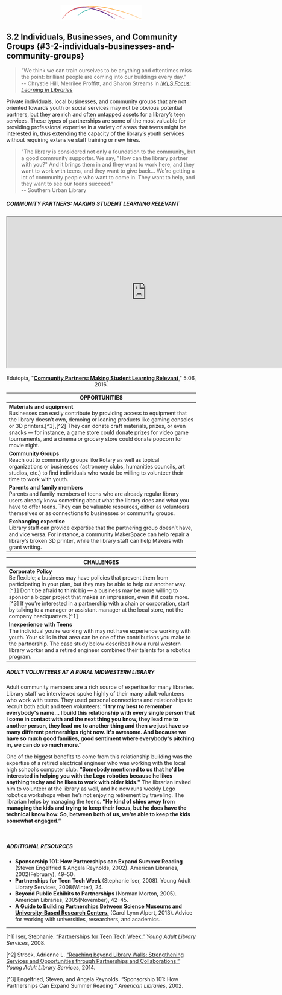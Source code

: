 <div style="text-align:center"><img src="/logo/Connectedlib-Logo-Graph.png" alt=""></div>



## 3.2 Individuals, Businesses, and Community Groups {#3-2-individuals-businesses-and-community-groups}

> "We think we can train ourselves to be anything and oftentimes miss the point: brilliant people are coming into our buildings every day."<br/>-- Chrystie Hill, Merrilee Proffitt, and Sharon Streams in [_IMLS Focus: Learning in Libraries_](http://www.imls.gov/assets/1/AssetManager/IMLS_Focus_Learning_in_Libraries_Final_Report.pdf)

Private individuals, local businesses, and community groups that are not oriented towards youth or social services may not be obvious potential partners, but they are rich and often untapped assets for a library’s teen services. These types of partnerships are some of the most valuable for providing professional expertise in a variety of areas that teens might be interested in, thus extending the capacity of the library’s youth services without requiring extensive staff training or new hires.

> "The library is considered not only a foundation to the community, but a good community supporter. We say, &quot;How can the library partner with you?&quot; And it brings them in and they want to work here, and they want to work with teens, and they want to give back... We&#039;re getting a lot of community people who want to come in. They want to help, and they want to see our teens succeed."<br/>-- Southern Urban Library


<div class="table-format case-study"><span class="title"><h5>COMMUNITY PARTNERS: MAKING STUDENT LEARNING RELEVANT</h5></span>
<iframe width="740" height="400" border="none" src="https://www.youtube.com/embed/30oAIh5y3gE"></iframe>
<p style="text-align:center;">Edutopia, "<a href="https://www.youtube.com/embed/30oAIh5y3gE"><b>Community Partners: Making Student Learning Relevant</b></a>," 5:06, 2016.</p></div>




|**OPPORTUNITIES**|
|---|
|**Materials and equipment**<br/>Businesses can easily contribute by providing access to equipment that the library doesn’t own, demoing or loaning products like gaming consoles or 3D printers.[^1],[^2] They can donate craft materials, prizes, or even snacks — for instance, a game store could donate prizes for video game tournaments, and a cinema or grocery store could donate popcorn for movie night.|
|**Community Groups**<br/>Reach out to community groups like Rotary as well as topical organizations or businesses (astronomy clubs, humanities councils, art studios, etc.) to find individuals who would be willing to volunteer their time to work with youth.|
|**Parents and family members**<br/>Parents and family members of teens who are already regular library users already know something about what the library does and what you have to offer teens. They can be valuable resources, either as volunteers themselves or as connections to businesses or community groups.|
|**Exchanging expertise**<br/>Library staff can provide expertise that the partnering group doesn’t have, and vice versa. For instance, a community MakerSpace can help repair a library’s broken 3D printer, while the library staff can help Makers with grant writing.|



| **CHALLENGES** |
|---|
|**Corporate Policy**<br/>Be flexible; a business may have policies that prevent them from participating in your plan, but they may be able to help out another way.[^1] Don’t be afraid to think big — a business may be more willing to sponsor a bigger project that makes an impression, even if it costs more.[^3] If you’re interested in a partnership with a chain or corporation, start by talking to a manager or assistant manager at the local store, not the company headquarters.[^1]|
|**Inexperience with Teens**<br/>The individual you’re working with may not have experience working with youth. Your skills in that area can be one of the contributions you make to the partnership. The case study below describes how a rural western library worker and a retired engineer combined their talents for a robotics program.|

<div class="table-format case-study"><span class="title"><h5>ADULT VOLUNTEERS AT A RURAL MIDWESTERN LIBRARY</h5></span>
Adult community members are a rich source of expertise for many libraries. Library staff we interviewed spoke highly of their many adult volunteers who work with teens. They used personal connections and relationships to recruit both adult and teen volunteers: <b>“I try my best to remember everybody's name… I build this relationship with every single person that I come in contact with and the next thing you know, they lead me to another person, they lead me to another thing and then we just have so many different partnerships right now. It's awesome. And because we have so much good families, good sentiment where everybody's pitching in, we can do so much more.”</b><p/><p/>One of the biggest benefits to come from this relationship building was the expertise of a retired electrical engineer who was working with the local high school’s computer club. <b>“Somebody mentioned to us that he'd be interested in helping you with the Lego robotics because he likes anything techy and he likes to work with older kids."</b> The librarian invited him to volunteer at the library as well, and he now runs weekly Lego robotics workshops when he’s not enjoying retirement by traveling. The librarian helps by managing the teens. <b>“He kind of shies away from managing the kids and trying to keep their focus, but he does have the technical know how. So, between both of us, we're able to keep the kids somewhat engaged.”</b></div>



<br/>

<div class="table-format additional-resources"><span class="title"><h5>ADDITIONAL RESOURCES</h5></span><ul><li>	<b>Sponsorship 101: How Partnerships can Expand Summer Reading </b>(Steven Engelfried & Angela Reynolds, 2002). American Libraries, 2002(February), 49–50.</li><li><b>Partnerships for Teen Tech Week</b> (Stephanie Iser, 2008). Young Adult Library Services, 2008(Winter), 24.</li><li><b>Beyond Public Exhibits to Partnerships </b>(Norman Morton, 2005). American Libraries, 2005(November), 42–45.</li><li><a href="http://www.nisenet.org/catalog/guide-building-partnerships-between-science-museums-and-university-based-research-centers"><b>A Guide to Building Partnerships Between Science Museums and University-Based Research Centers.</b></a> (Carol Lynn Alpert, 2013). Advice for working with universities, researchers, and academics..</li></ul></div>

<hr/>


[^1] Iser, Stephanie. [“Partnerships for Teen Tech Week.”](https://www.questia.com/library/journal/1G1-176131699/partnerships-for-teen-tech-week) _Young Adult Library Services_, 2008.

[^2] Strock, Adrienne L. [“Reaching beyond Library Walls: Strengthening Services and Opportunities through Partnerships and Collaborations.”](https://www.questia.com/library/journal/1G1-389260588/reaching-beyond-library-walls-strengthening-services) _Young Adult Library Services_, 2014. 

[^3] Engelfried, Steven, and Angela Reynolds. “Sponsorship 101: How Partnerships Can Expand Summer Reading.” _American Libraries_, 2002\.